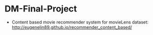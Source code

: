 # DM-Final-Project

- Content based movie recommender system for movieLens dataset: http://eugenelin89.github.io/recommender_content_based/


